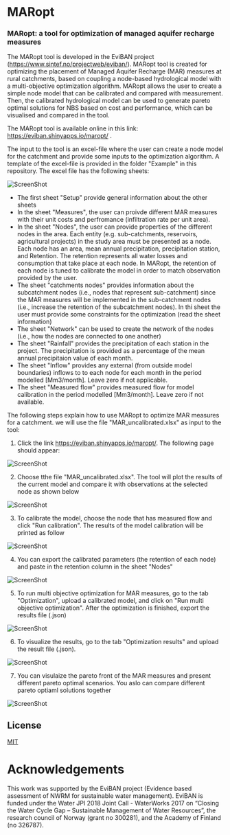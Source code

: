 # MARopt
### MARopt: a tool for optimization of managed aquifer recharge measures

The MARopt tool is developed in the EviBAN project (https://www.sintef.no/projectweb/eviban/). MARopt tool is created for optimizing the placement of Managed Aquifer Recharge (MAR) measures at rural catchments, based on coupling a node-based hydrological model with a multi-objective optimization algorithm. MARopt allows the user to create a simple node model that can be calibrated and compared with measurement. Then, the calibrated hydrological model can be used to generate pareto optimal solutions for NBS based on cost and performance, which can be visualised and compared in the tool. 

The MARopt tool is available online in this link: https://eviban.shinyapps.io/maropt/ .

The input to the tool is an excel-file where the user can create a node model for the catchment and provide some inputs to the optimization algorithm. A template of the excel-file is provided in the folder "Example" in this repository. The excel file has the following sheets: 

![ScreenShot](/Figures/fig_excel.JPG)

* The first sheet "Setup" provide general information about the other sheets
* In the sheet "Measures", the user can proivde different MAR measures with their unit costs and perfromance (infiltration rate per unit area). 
* In the sheet "Nodes", the user can provide properties of the different nodes in the area. Each entity (e.g. sub-catchments, reservoirs, agricultural projects) in the study area must be presented as a node. Each node has an area, mean annual precipitation, precipitation station, and Retention. The retention represents all water losses and consumption that take place at each node. In MARopt, the retention of each node is tuned to calibrate the model in order to match observation provided by the user.
* The sheet "catchments nodes" provides information about the subcatchment nodes (i.e., nodes that represent sub-catchment) since the MAR measures will be implemented in the sub-catchment nodes (i.e., increase the retention of the subcatchment nodes). In thi sheet the user must provide some constraints for the optimization (read the sheet information)
* The sheet "Network" can be used to create the network of the nodes (i.e., how the nodes are connected to one another) 
* The sheet "Rainfall" provides the precipitation of each station in the project. The precipitation is provided as a percentage of the mean annual precipitaion value of each month. 
* The sheet "Inflow" provides any external (from outside model boundaries) inflows to to each node for each month in the period modelled [Mm3/month]. Leave zero if not applicable. 
* The sheet "Measured flow" provides measured flow for model calibration in the period modelled [Mm3/month]. Leave zero if not available. 


The following steps explain how to use MARopt to optimize MAR measures for a catchment. we will use the file "MAR_uncalibrated.xlsx" as input to the tool: 

1. Click the link https://eviban.shinyapps.io/maropt/. The following page should appear:  

![ScreenShot](/Figures/fig1.JPG)

2. Choose tthe file "MAR_uncalibrated.xlsx". The tool will plot the results of the current model and compare it with observations at the selected node as shown below

![ScreenShot](/Figures/fig2.JPG)

3. To calibrate the model, choose the node that has measured flow and click "Run calibration". The results of the model calibration will be printed as follow   

![ScreenShot](/Figures/fig3.JPG)

4. You can export the calibrated parameters (the retention of each node) and paste in the retention column in the sheet "Nodes"

![ScreenShot](/Figures/fig4b.JPG)

5. To run multi objective optimization for MAR measures, go to the tab "Optimization", upload a calibrated model, and click on "Run multi objective optimization". After the optimization is finished, export the results file (.json) 

![ScreenShot](/Figures/fig5.JPG)

6. To visualize the results, go to the tab "Optimization results" and upload the result file (.json).  

![ScreenShot](/Figures/fig6.JPG)


7. You can visulaize the pareto front of the MAR measures and present different pareto optimal scenarios. You aslo can compare different pareto optiaml solutions together 

![ScreenShot](/Figures/fig7.JPG)



## License

[MIT](https://choosealicense.com/licenses/mit/)

# Acknowledgements 
This work was supported by the EviBAN project (Evidence based assessment of NWRM for sustainable water management). EviBAN is funded under the Water JPI 2018 Joint Call - WaterWorks 2017 on “Closing the Water Cycle Gap – Sustainable Management of Water Resources”, the research council of Norway (grant no 300281), and the Academy of Finland (no 326787). 
